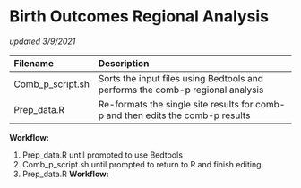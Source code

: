 # Birth Outcomes Regional Analysis
*updated 3/9/2021*

| **Filename**			| **Description** |
|:------------------------------|:----------------|
| Comb_p_script.sh		| Sorts the input files using Bedtools and performs the comb-p regional analysis |
| Prep_data.R			| Re-formats the single site results for comb-p and then edits the comb-p results |

**Workflow:**
1) Prep_data.R until prompted to use Bedtools
2) Comb_p_script.sh until prompted to return to R and finish editing
3) Prep_data.R
**Workflow:**